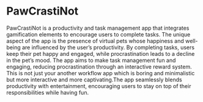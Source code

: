 # PawCrastiNot

PawCrastiNot is a productivity and task management app that integrates gamification elements to encourage users to complete tasks. The unique aspect of the app is the presence of virtual pets whose happiness and well-being are influenced by the user’s productivity. By completing tasks, users keep their pet happy and engaged, while procrastination leads to a decline in the pet’s mood. The app aims to make task management fun and engaging, reducing procrastination through an interactive reward system. This is not just your another workflow app which is boring and minimalistic but more interactive and more captivating.The app seamlessly blends productivity with entertainment, encouraging users to stay on top of their responsibilities while having fun.
